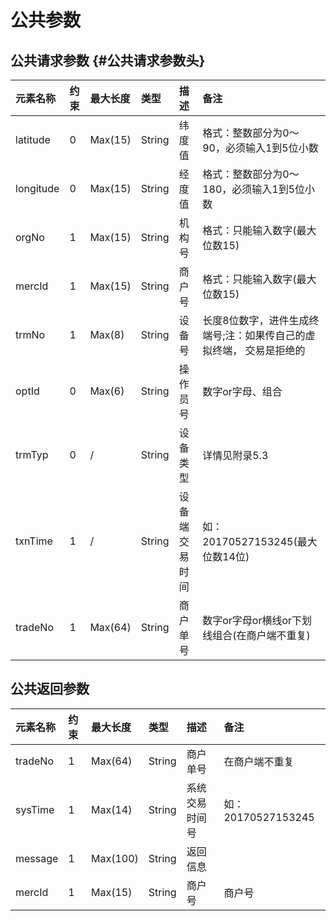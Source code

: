# 公共参数

## 公共请求参数 {#公共请求参数头}

| **元素名称** | **约束** | **最大长度** | **类型** | **描述** | **备注** |
| :--- | :--- | :--- | :--- | :--- | :--- |
| latitude | 0 | Max\(15\) | String | 纬度值 | 格式：整数部分为0～90，必须输入1到5位小数 |
| longitude | 0 | Max\(15\) | String | 经度值 | 格式：整数部分为0～180，必须输入1到5位小数 |
| orgNo | 1 | Max\(15\) | String | 机构号 | 格式：只能输入数字\(最大位数15\) |
| mercId | 1 | Max\(15\) | String | 商户号 | 格式：只能输入数字\(最大位数15\) |
| trmNo | 1 | Max\(8\) | String | 设备号 | 长度8位数字，进件生成终端号;注：如果传自己的虚拟终端， 交易是拒绝的 |
| optId | 0 | Max\(6\) | String | 操作员号 | 数字or字母、组合 |
| trmTyp | 0 | / | String | 设备类型 | 详情见附录5.3 |
| txnTime | 1 | / | String | 设备端交易时间 | 如：20170527153245\(最大位数14位\) |
| tradeNo | 1 | Max\(64\) | String | 商户单号 | 数字or字母or横线or下划线组合\(在商户端不重复\) |

## 公共返回参数

| **元素名称** | **约束** | **最大长度** | **类型** | **描述** | **备注** |
| :--- | :--- | :--- | :--- | :--- | :--- |
| tradeNo | 1 | Max\(64\) | String | 商户单号 | 在商户端不重复 |
| sysTime | 1 | Max\(14\) | String | 系统交易时间号 | 如：20170527153245 |
| message | 1 | Max\(100\) | String | 返回信息 |  |
| mercId | 1 | Max\(15\) | String | 商户号 | 商户号 |



